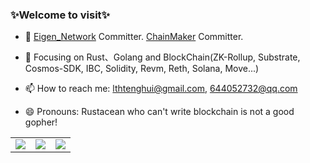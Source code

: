 <!--### Hi there 👋-->
<!--
**captainlee1024/captainlee1024** is a ✨ _special_ ✨ repository because its `README.md` (this file) appears on your GitHub profile.

Here are some ideas to get you started:

- 🔭 I’m currently working on ...
- 🌱 I’m currently learning ...
- 👯 I’m looking to collaborate on ...
- 🤔 I’m looking for help with ...
- 💬 Ask me about ...
- 📫 How to reach me: ...
- 😄 Pronouns: ...
- ⚡ Fun fact: ...
-->
<!-- <img align="right" src="https://github-readme-stats.vercel.app/api?username=captainlee1024&show_icons=true&icon_color=0480ef&text_color=75eeb2&bg_color=193549&hide_title=false&title_color=e683d9" /> -->

### ✨Welcome to visit✨
- :hammer: [Eigen_Network](https://twitter.com/Eigen_Network) Committer. [ChainMaker](https://chainmaker.org.cn/home) Committer. 
- :orange_book: Focusing on Rust、Golang and BlockChain(ZK-Rollup, Substrate, Cosmos-SDK, IBC, Solidity, Revm, Reth, Solana, Move...)

- 📫 How to reach me: lthtenghui@gmail.com, 644052732@qq.com
- 😄 Pronouns: Rustacean who can't write blockchain is not a good gopher!
<!--- :ram: Founder the ...-->


<table border="0">
  <tr>
    <td>
      <a href="#TOP">
        <img src="https://github-readme-stats.vercel.app/api/top-langs/?username=captainlee1024&layout=compact&hide=VHDL,javascript&langs_count=8&hide_border=true&theme=gruvbox" stype="color:gray;cursor:pointer;pointer-events:none;">
      </a>
    </td>
    <td>
      <a href="#TOP">
        <img src="https://github-readme-stats.vercel.app/api/top-langs/?username=captainlee1024&layout=compact&hide=VHDL,javascript&langs_count=8&hide_border=true&theme=gruvbox" stype="color:gray;cursor:pointer;pointer-events:none;">
      </a>
    </td>
    <td>
      <a href="#TOP">
        <img src="https://github-readme-stats.vercel.app/api?username=captainlee1024&count_private=true&show_icons=true&theme=gruvbox&hide_border=true" stype="color:gray;cursor:pointer;pointer-events:none;">
      </a>
    </td>
  </tr>
</table>
